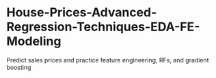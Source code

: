 # House-Prices-Advanced-Regression-Techniques-EDA-FE-Modeling
Predict sales prices and practice feature engineering, RFs, and gradient boosting
